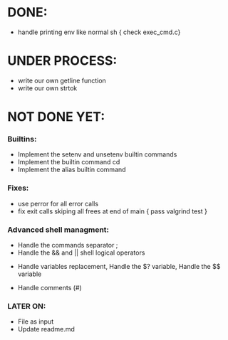 # DONE:
- handle printing env like normal sh { check exec_cmd.c}


# UNDER PROCESS:
- write our own getline function											<!-- Daniel -->
- write our own strtok <!-- HIBA -->


# NOT DONE YET:

### Builtins:
- Implement the setenv and unsetenv builtin commands <!-- HIBA -->
- Implement the builtin command cd
- Implement the alias builtin command

### Fixes:
- use perror for all error calls
- fix exit calls skiping all frees at end of main { pass valgrind test }

### Advanced shell managment:
- Handle the commands separator ;
- Handle the && and || shell logical operators
* Handle variables replacement, Handle the $? variable, Handle the $$ variable
- Handle comments (#)

### LATER ON:
* File as input
* Update readme.md <!-- HIBA -->
